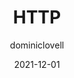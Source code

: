 ---
author: dominiclovell
date: 2021-12-01
publisher: httparchive
tags:
  - studies
  - http
target_url: https://almanac.httparchive.org/en/2021/http
title: HTTP
---